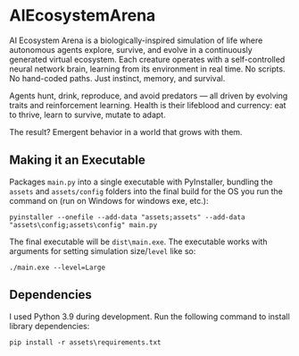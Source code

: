 # AIEcosystemArena
AI Ecosystem Arena is a biologically-inspired simulation of life where autonomous agents explore, survive, and evolve in a continuously generated virtual ecosystem. Each creature operates with a self-controlled neural network brain, learning from its environment in real time. No scripts. No hand-coded paths. Just instinct, memory, and survival.

Agents hunt, drink, reproduce, and avoid predators — all driven by evolving traits and reinforcement learning. Health is their lifeblood and currency: eat to thrive, learn to survive, mutate to adapt.

The result? Emergent behavior in a world that grows with them.

## Making it an Executable

Packages `main.py` into a single executable with PyInstaller, bundling the `assets` and `assets/config` folders into the final build for the OS you run the command on (run on Windows for windows exe, etc.):

```
pyinstaller --onefile --add-data "assets;assets" --add-data "assets\config;assets\config" main.py
```

The final executable will be `dist\main.exe`. The executable works with arguments for setting simulation size/`level` like so:

```
./main.exe --level=Large
```

## Dependencies

I used Python 3.9 during development. Run the following command to install library dependencies:

```
pip install -r assets\requirements.txt
```
